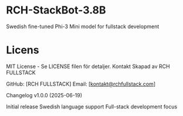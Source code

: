 # RCH-StackBot-3.8B

Swedish fine-tuned Phi-3 Mini model for fullstack development

# Licens

MIT License - Se LICENSE filen för detaljer.
Kontakt
Skapad av RCH FULLSTACK

GitHub: [RCH FULLSTACK]
Email: [kontakt@rchfullstack.com]

Changelog
v1.0.0 (2025-06-19)

Initial release
Swedish language support
Full-stack development focus
